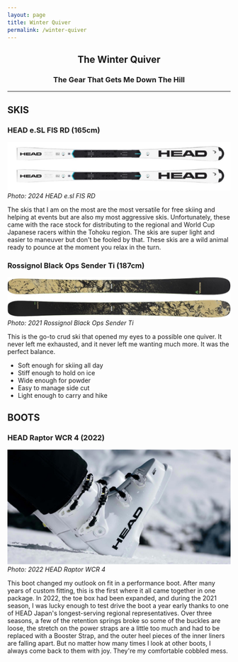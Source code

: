 ```yaml
---
layout: page
title: Winter Quiver
permalink: /winter-quiver
---
```


## <center>The Winter Quiver</center>
### <center>The Gear That Gets Me Down The Hill</center>

***

## SKIS
###  HEAD e.SL FIS RD (165cm)
![Photo of 2024 HEAD e.sl FIS RD 165cm skis](/assets/img/2024-head-wcr-sl.jpeg)
*Photo: 2024 HEAD e.sl FIS RD*

The skis that I am on the most are the most versatile for free skiing and helping at events but are also my most aggressive skis. Unfortunately, these came with the race stock for distributing to the regional and World Cup Japanese racers within the Tohoku region. The skis are super light and easier to maneuver but don't be fooled by that. These skis are a wild animal ready to pounce at the moment you relax in the turn.

### Rossignol Black Ops Sender Ti (187cm)
![Photo of Rossignol Black Ops Sender Ti skis](/assets/img/2021-rossignol-blackops-sender-ti.jpeg)
*Photo: 2021 Rossignol Black Ops Sender Ti*

This is the go-to crud ski that opened my eyes to a possible one quiver. It never left me exhausted, and it never left me wanting much more. It was the perfect balance.
* Soft enough for skiing all day
* Stiff enough to hold on ice
* Wide enough for powder
* Easy to manage side cut
* Light enough to carry and hike

## BOOTS
### HEAD Raptor WCR 4 (2022)
![Photo of HEAD Raptor WCR 4 Ski boots](/assets/img/head-raptor-ski-boots.jpeg)
*Photo: 2022 HEAD Raptor WCR 4*

This boot changed my outlook on fit in a performance boot. After many years of custom fitting, this is the first where it all came together in one package. In 2022, the toe box had been expanded, and during the 2021 season, I was lucky enough to test drive the boot a year early thanks to one of HEAD Japan's longest-serving regional representatives. Over three seasons, a few of the retention springs broke so some of the buckles are loose, the stretch on the power straps are a little too much and had to be replaced with a Booster Strap, and the outer heel pieces of the inner liners are falling apart. But no matter how many times I look at other boots, I always come back to them with joy. They're my comfortable cobbled mess.
